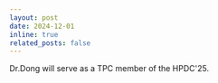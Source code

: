 ```yaml
---
layout: post
date: 2024-12-01
inline: true
related_posts: false
---
```


Dr.Dong will serve as a TPC member of the HPDC'25.
